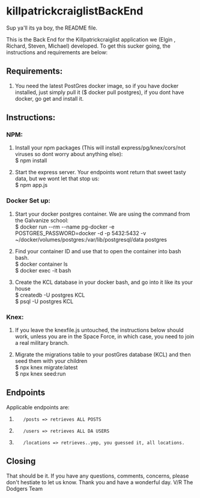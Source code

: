 # killpatrickcraiglistBackEnd


Sup ya'll its ya boy, the README file. 

This is the Back End for the Killpatrickcraiglist application we (Elgin , Richard, Steven, Michael) developed.  To get this sucker going, the instructions and requirements are below:

## Requirements:
1.   You need the latest PostGres docker image, so if you have docker installed, just simply pull it ($ docker pull postgres), if you dont have docker, go get and install it.

## Instructions:
### NPM:
1.  Install your npm packages (This will install express/pg/knex/cors/not viruses so dont worry about anything else):  
          $ npm install 

2.  Start the express server.  Your endpoints wont return that sweet tasty data, but we wont let that stop us:    
          $ npm app.js
          
### Docker Set up:
1.  Start your docker postgres container.  We are using the command from the Galvanize school:  
      $  docker run --rm --name pg-docker -e POSTGRES_PASSWORD=docker -d -p 5432:5432  -v ~/docker/volumes/postgres:/var/lib/postgresql/data  postgres  

2.  Find your container ID and use that to open the container into bash bash.  
        $ docker container ls  
        $ docker exec -it <the container id> bash 

3.  Create the KCL database in your docker bash, and go into it like its your house  
          $ createdb -U postgres KCL   
          $ psql -U postgres KCL 

### Knex:
1.  If you leave the knexfile.js untouched, the instructions below should work, unless you are in the Space Force, in which case, you need to join a real military branch.

2.  Migrate the migrations table to your postGres database (KCL) and then seed them with your children  
      $ npx knex migrate:latest  \
        $ npx knex seed:run   

## Endpoints
Applicable endpoints are:
1.        /posts => retrieves ALL POSTS
2.        /users => retrieves ALL DA USERS
3.        /locations => retrieves..yep, you guessed it, all locations.

## Closing
That should be it.  If you have any questions, comments, concerns, please don't hestiate to let us know.  Thank you and have a wonderful day.
V/R
The Dodgers Team
